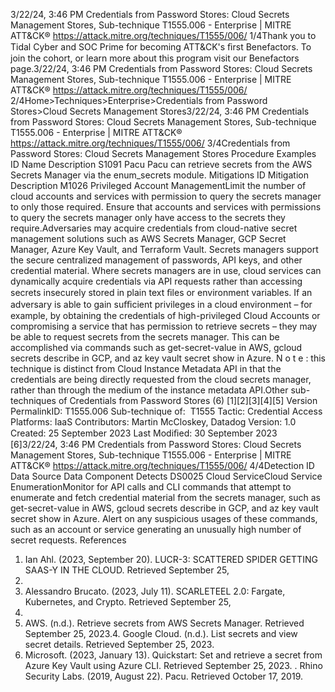 3/22/24, 3:46 PM Credentials from Password Stores: Cloud Secrets Management Stores, Sub-technique T1555.006 - Enterprise | MITRE ATT&CK®
https://attack.mitre.org/techniques/T1555/006/ 1/4Thank you to Tidal Cyber and SOC Prime for becoming ATT&CK's ﬁrst Benefactors. To join the cohort, or learn more about this program visit our
Benefactors page.3/22/24, 3:46 PM Credentials from Password Stores: Cloud Secrets Management Stores, Sub-technique T1555.006 - Enterprise | MITRE ATT&CK®
https://attack.mitre.org/techniques/T1555/006/ 2/4Home>Techniques>Enterprise>Credentials from Password Stores>Cloud Secrets Management Stores3/22/24, 3:46 PM Credentials from Password Stores: Cloud Secrets Management Stores, Sub-technique T1555.006 - Enterprise | MITRE ATT&CK®
https://attack.mitre.org/techniques/T1555/006/ 3/4Credentials from Password Stores: Cloud Secrets
Management Stores
Procedure Examples
ID Name Description
S1091 Pacu Pacu can retrieve secrets from the AWS Secrets Manager via the enum\_secrets module.
Mitigations
ID Mitigation Description
M1026 Privileged Account
ManagementLimit the number of cloud accounts and services with permission to query the secrets manager to
only those required. Ensure that accounts and services with permissions to query the secrets manager
only have access to the secrets they require.Adversaries may acquire credentials from cloud-native secret management solutions such as AWS Secrets Manager, GCP Secret Manager,
Azure Key Vault, and Terraform Vault.
Secrets managers support the secure centralized management of passwords, API keys, and other credential material. Where secrets
managers are in use, cloud services can dynamically acquire credentials via API requests rather than accessing secrets insecurely stored in
plain text ﬁles or environment variables.
If an adversary is able to gain suﬃcient privileges in a cloud environment – for example, by obtaining the credentials of high-privileged
Cloud Accounts or compromising a service that has permission to retrieve secrets – they may be able to request secrets from the secrets
manager. This can be accomplished via commands such as get-secret-value in AWS, gcloud secrets describe in GCP, and az key
vault secret show in Azure.
N o t e : this technique is distinct from Cloud Instance Metadata API in that the credentials are being directly requested from the cloud secrets
manager, rather than through the medium of the instance metadata API.Other sub-techniques of Credentials from Password Stores (6)
[1][2][3][4][5]
Version PermalinkID: T1555.006
Sub-technique of:  T1555
 
Tactic: Credential Access
 
Platforms: IaaS
Contributors: Martin McCloskey, Datadog
Version: 1.0
Created: 25 September 2023
Last Modiﬁed: 30 September 2023
[6]3/22/24, 3:46 PM Credentials from Password Stores: Cloud Secrets Management Stores, Sub-technique T1555.006 - Enterprise | MITRE ATT&CK®
https://attack.mitre.org/techniques/T1555/006/ 4/4Detection
ID Data Source Data Component Detects
DS0025 Cloud ServiceCloud Service
EnumerationMonitor for API calls and CLI commands that attempt to enumerate and fetch credential
material from the secrets manager, such as get-secret-value in AWS, gcloud
secrets describe in GCP, and az key vault secret show in Azure. Alert on any
suspicious usages of these commands, such as an account or service generating an
unusually high number of secret requests.
References
1. Ian Ahl. (2023, September 20). LUCR-3: SCATTERED SPIDER
GETTING SAAS-Y IN THE CLOUD. Retrieved September 25,
2023.
2. Alessandro Brucato. (2023, July 11). SCARLETEEL 2.0:
Fargate, Kubernetes, and Crypto. Retrieved September 25,
2023.
3. AWS. (n.d.). Retrieve secrets from AWS Secrets Manager.
Retrieved September 25, 2023.4. Google Cloud. (n.d.). List secrets and view secret details.
Retrieved September 25, 2023.
5. Microsoft. (2023, January 13). Quickstart: Set and retrieve a
secret from Azure Key Vault using Azure CLI. Retrieved
September 25, 2023.
 . Rhino Security Labs. (2019, August 22). Pacu. Retrieved
October 17, 2019.